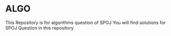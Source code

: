 # ALGO
This Repository is for algorithms question of SPOJ
You will find solutions for SPOJ Question in this repository
